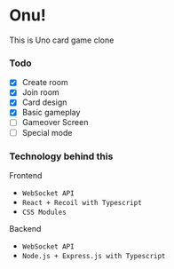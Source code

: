 # Onu!

This is Uno card game clone

### Todo
- [x] Create room
- [x] Join room
- [x] Card design
- [x] Basic gameplay
- [ ] Gameover Screen
- [ ] Special mode

### Technology behind this
Frontend
- `WebSocket API`
- `React + Recoil with Typescript`
- `CSS Modules`

Backend
- `WebSocket API`
- `Node.js + Express.js with Typescript`
